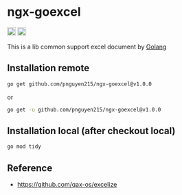 # ngx-goexcel

<a href="https://go.dev/"><img src="https://img.shields.io/badge/golang-v1.20-blue" height="20"></a>
<a href="https://github.com/swaggo/swag"><img src="https://img.shields.io/badge/swagger-go-brightgreen" height="20"></a>

This is a lib common support excel document by [Golang](https://go.dev/)

## Installation remote

```bash
go get github.com/pnguyen215/ngx-goexcel@v1.0.0
```

or

```bash
go get -u github.com/pnguyen215/ngx-goexcel@v1.0.0
```

## Installation local (after checkout local)

```bash
go mod tidy
```

## Reference

- https://github.com/qax-os/excelize
